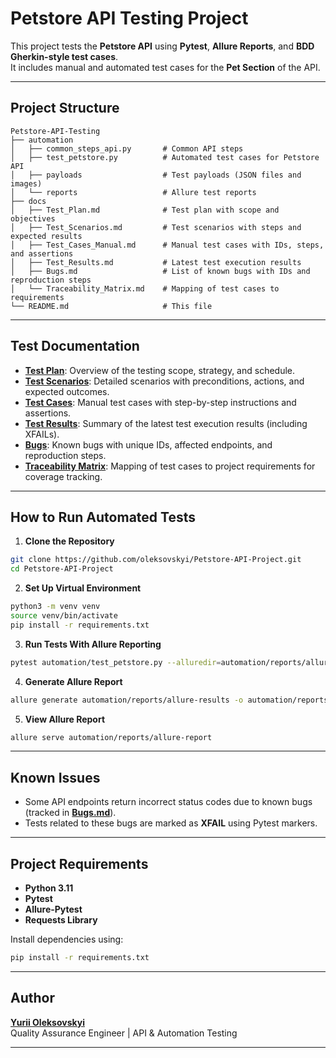 # Petstore API Testing Project

This project tests the **Petstore API** using **Pytest**, **Allure Reports**, and **BDD Gherkin-style test cases**.  
It includes manual and automated test cases for the **Pet Section** of the API.

---

## **Project Structure**
```plaintext
Petstore-API-Testing
├── automation
│   ├── common_steps_api.py       # Common API steps
│   ├── test_petstore.py          # Automated test cases for Petstore API
│   ├── payloads                  # Test payloads (JSON files and images)
│   └── reports                   # Allure test reports
├── docs
│   ├── Test_Plan.md              # Test plan with scope and objectives
│   ├── Test_Scenarios.md         # Test scenarios with steps and expected results
│   ├── Test_Cases_Manual.md      # Manual test cases with IDs, steps, and assertions
│   ├── Test_Results.md           # Latest test execution results
│   ├── Bugs.md                   # List of known bugs with IDs and reproduction steps
│   └── Traceability_Matrix.md    # Mapping of test cases to requirements
└── README.md                     # This file
```

---

## **Test Documentation**
- **[Test Plan](docs/Test_Plan.md)**: Overview of the testing scope, strategy, and schedule.  
- **[Test Scenarios](docs/Test_Scenarios.md)**: Detailed scenarios with preconditions, actions, and expected outcomes.  
- **[Test Cases](docs/Test_Cases_Manual.md)**: Manual test cases with step-by-step instructions and assertions.  
- **[Test Results](docs/Test_Results.md)**: Summary of the latest test execution results (including XFAILs).  
- **[Bugs](docs/Bugs.md)**: Known bugs with unique IDs, affected endpoints, and reproduction steps.  
- **[Traceability Matrix](docs/Traceability_Matrix.md)**: Mapping of test cases to project requirements for coverage tracking.  

---

## **How to Run Automated Tests**
1. **Clone the Repository**  
```bash
git clone https://github.com/oleksovskyi/Petstore-API-Project.git
cd Petstore-API-Project
```

2. **Set Up Virtual Environment**  
```bash
python3 -m venv venv
source venv/bin/activate
pip install -r requirements.txt
```

3. **Run Tests With Allure Reporting**  
```bash
pytest automation/test_petstore.py --alluredir=automation/reports/allure-results
```

4. **Generate Allure Report**  
```bash
allure generate automation/reports/allure-results -o automation/reports/allure-report --clean
```

5. **View Allure Report**  
```bash
allure serve automation/reports/allure-report
```

---

## **Known Issues**
- Some API endpoints return incorrect status codes due to known bugs (tracked in **[Bugs.md](docs/Bugs.md)**).
- Tests related to these bugs are marked as **XFAIL** using Pytest markers.

---

## **Project Requirements**
- **Python 3.11**  
- **Pytest**  
- **Allure-Pytest**  
- **Requests Library**  

Install dependencies using:
```bash
pip install -r requirements.txt
```

---

## **Author**
**[Yurii Oleksovskyi](https://github.com/oleksovskyi)**  
Quality Assurance Engineer | API & Automation Testing

---
